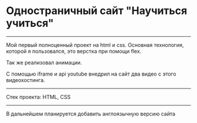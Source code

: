 # Одностраничный сайт "Научиться учиться"
------

Мой первый полноценный проект на html и css. 
Основная технология, которой я пользовался, 
это верстка при помощи flex. 

Так же реализовал анимации. 

С помощью iframe и api youtube внедрил на сайт два видео с этого видеохостинга.

_______

Стек проекта: HTML, CSS

_______

В дальнейшем планируется добавить англоязычную версию сайта
